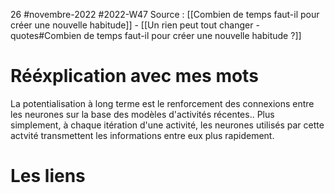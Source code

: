 26 #novembre-2022 #2022-W47
Source : [[Combien de temps faut-il pour créer une nouvelle habitude]] - [[Un rien peut tout changer - quotes#Combien de temps faut-il pour créer une nouvelle habitude ?]]
# Rééxplication avec mes mots
La potentialisation à long terme est le renforcement des connexions entre les neurones sur la base des modèles d'activités récentes.. Plus simplement, à chaque itération d'une activité, les neurones utilisés par cette actvité transmettent les informations entre eux plus rapidement. 
# Les liens
